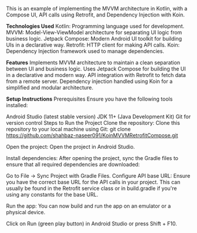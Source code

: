 This is an example of implementing the MVVM architecture in Kotlin, with a Compose UI, API calls using Retrofit, and Dependency Injection with Koin.

**Technologies Used**
Kotlin: Programming language used for development.
MVVM: Model-View-ViewModel architecture for separating UI logic from business logic.
Jetpack Compose: Modern Android UI toolkit for building UIs in a declarative way.
Retrofit: HTTP client for making API calls.
Koin: Dependency Injection framework used to manage dependencies.

**Features**
Implements MVVM architecture to maintain a clean separation between UI and business logic.
Uses Jetpack Compose for building the UI in a declarative and modern way.
API integration with Retrofit to fetch data from a remote server.
Dependency injection handled using Koin for a simplified and modular architecture.

**Setup Instructions**
Prerequisites
Ensure you have the following tools installed:

Android Studio (latest stable version)
JDK 11+ (Java Development Kit)
Git for version control
Steps to Run the Project
Clone the repository: Clone this repository to your local machine using Git:
git clone https://github.com/shahbaz-naseer091/KoinMVVMRetrofitCompose.git

Open the project: Open the project in Android Studio.

Install dependencies: After opening the project, sync the Gradle files to ensure that all required dependencies are downloaded:

Go to File -> Sync Project with Gradle Files.
Configure API base URL: Ensure you have the correct base URL for the API calls in your project. This can usually be found in the Retrofit service class or in build.gradle if you're using any constants for the base URL.

Run the app: You can now build and run the app on an emulator or a physical device.

Click on Run (green play button) in Android Studio or press Shift + F10.
